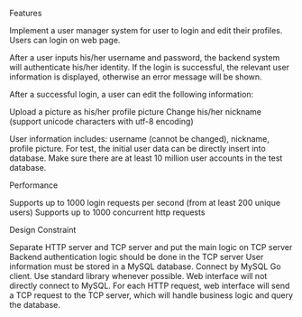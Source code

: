 Features

Implement a user manager system for user to login and edit their profiles. Users can login on web page. 

After a user inputs his/her username and password, the backend system will authenticate his/her identity. If the login is successful, the relevant user information is displayed, otherwise an error message will be shown.

After a successful login, a user can edit the following information: 


Upload a picture as his/her profile picture 
Change his/her nickname (support unicode characters with utf­-8 encoding) 


User information includes: username (cannot be changed), nickname, profile picture.  For test, the initial user data can be directly insert into database. Make sure there are at least 10 million user accounts in the test database.

Performance


Supports up to 1000 login requests per second (from at least 200 unique users)
Supports up to 1000 concurrent http requests


Design Constraint


Separate HTTP server and TCP server and put the main logic on TCP server
Backend authentication logic should be done in the TCP server
User information must be stored in a MySQL database. Connect by MySQL Go client.
Use standard library whenever possible.
Web interface will not directly connect to MySQL. For each HTTP request, web interface will send a TCP request to the TCP server, which will handle business logic and query the database.
